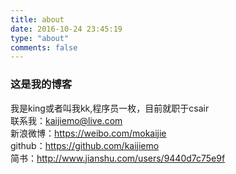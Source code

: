 ```yaml
---
title: about
date: 2016-10-24 23:45:19
type: "about"
comments: false
---
```

### 这是我的博客

我是king或者叫我kk,程序员一枚，目前就职于csair  
联系我：kaijiemo@live.com   
新浪微博：https://weibo.com/mokaijie   
github：https://github.com/kaijiemo  
简书：http://www.jianshu.com/users/9440d7c75e9f
